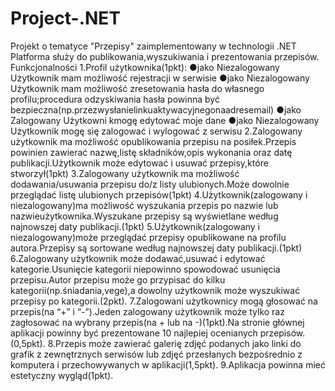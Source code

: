 # Project-.NET
Projekt o tematyce "Przepisy" zaimplementowany w technologii .NET
Platforma służy do publikowania,wyszukiwania i prezentowania przepisów.
Funkcjonalności
1.Profil użytkownika(1pkt):
  ●jako Niezalogowany Użytkownik mam możliwość rejestracji w serwisie
  ●jako Niezalogowany Użytkownik mam możliwość zresetowania hasła do własnego profilu;procedura odzyskiwania hasła powinna być bezpieczna(np.przezwysłanielinkuaktywacyjnegonaadresemail)
  ●jako Zalogowany Użytkowni kmogę edytować moje dane
  ●jako Niezalogowany Użytkownik mogę się zalogować i wylogować z serwisu
2.Zalogowany użytkownik ma możliwość opublikowania przepisu na posiłek.Przepis powinien zawierać nazwę,listę składników,opis wykonania oraz datę publikacji.Użytkownik może edytować i usuwać przepisy,które stworzył(1pkt)
3.Zalogowany użytkownik ma możliwość dodawania/usuwania przepisu do/z listy ulubionych.Może dowolnie przeglądać listę ulubionych przepisów(1pkt)
4.Użytkownik(zalogowany i niezalogowany)ma możliwość wyszukania przepis po nazwie lub nazwieużytkownika.Wyszukane przepisy są wyświetlane według najnowszej daty publikacji.(1pkt)
5.Użytkownik(zalogowany i niezalogowany)może przeglądać przepisy opublikowane na profilu autora.Przepisy są sortowane według najnowszej daty publikacji.(1pkt)
6.Zalogowany użytkownik może dodawać,usuwać i edytować kategorie.Usunięcie kategorii niepowinno spowodować usunięcia przepisu.Autor przepisu może go przypisać do kilku kategorii(np.śniadania,vege),a dowolny użytkownik może wyszukiwać przepisy po kategorii.(2pkt).
7.Zalogowani użytkownicy mogą głosować na przepis(na “+” i “-”).Jeden zalogowany użytkownik może tylko raz zagłosować na wybrany przepis(na + lub na -)(1pkt).Na stronie głównej aplikacji powinny być prezentowane 10 najlepiej ocenianych przepisów.(0,5pkt).
8.Przepis może zawierać galerię zdjęć podanych jako linki do grafik z zewnętrznych serwisów lub zdjęć przesłanych bezpośrednio z komputera i przechowywanych w aplikacji(1,5pkt).
9.Aplikacja powinna mieć estetyczny wygląd(1pkt).
